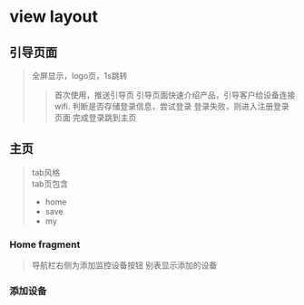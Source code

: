 # view layout

## 引导页面
> 全屏显示，logo页，1s跳转<br>
>> 首次使用，推送引导页
>> 引导页面快速介绍产品，引导客户给设备连接wifi.
> 判断是否存储登录信息，尝试登录
>> 登录失败，则进入注册登录页面
> 完成登录跳到主页

## 主页
> tab风格<br>
> tab页包含
> - home
> - save
> - my

### Home fragment
> 导航栏右侧为添加监控设备按钮
> 别表显示添加的设备
### 添加设备
